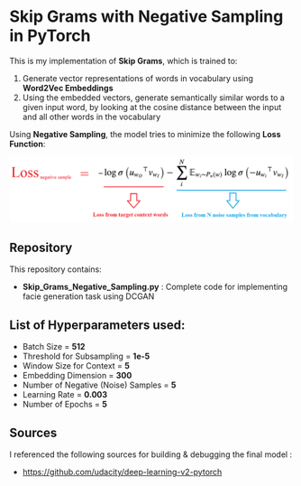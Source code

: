 # Skip Grams with Negative Sampling in PyTorch

This is my implementation of **Skip Grams**, which is trained to:

1. Generate vector representations of words in vocabulary using **Word2Vec Embeddings**
2. Using the embedded vectors, generate semantically similar words to a given input word,
 by looking at the cosine distance between the input and all other words in the vocabulary
   
   
   
Using **Negative Sampling**, the model tries to minimize the following **Loss Function**:


<img src = "loss_function.png">



## Repository 

This repository contains:
* **Skip_Grams_Negative_Sampling.py** : Complete code for implementing facie generation task using DCGAN
		
		
			
## List of Hyperparameters used:

* Batch Size = **512**
* Threshold for Subsampling = **1e-5**  
* Window Size for Context = **5**  
* Embedding Dimension = **300**
* Number of Negative (Noise) Samples = **5**
* Learning Rate = **0.003**
* Number of Epochs = **5**



## Sources

I referenced the following sources for building & debugging the final model :

* https://github.com/udacity/deep-learning-v2-pytorch



